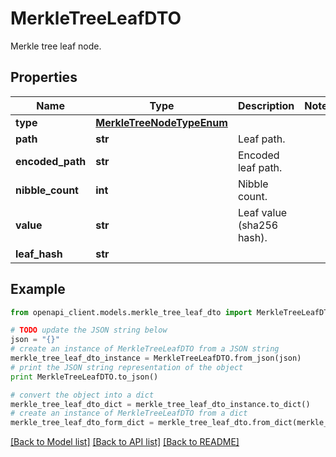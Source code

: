 # MerkleTreeLeafDTO

Merkle tree leaf node.

## Properties

Name | Type | Description | Notes
------------ | ------------- | ------------- | -------------
**type** | [**MerkleTreeNodeTypeEnum**](MerkleTreeNodeTypeEnum.md) |  | 
**path** | **str** | Leaf path. | 
**encoded_path** | **str** | Encoded leaf path. | 
**nibble_count** | **int** | Nibble count. | 
**value** | **str** | Leaf value (sha256 hash). | 
**leaf_hash** | **str** |  | 

## Example

```python
from openapi_client.models.merkle_tree_leaf_dto import MerkleTreeLeafDTO

# TODO update the JSON string below
json = "{}"
# create an instance of MerkleTreeLeafDTO from a JSON string
merkle_tree_leaf_dto_instance = MerkleTreeLeafDTO.from_json(json)
# print the JSON string representation of the object
print MerkleTreeLeafDTO.to_json()

# convert the object into a dict
merkle_tree_leaf_dto_dict = merkle_tree_leaf_dto_instance.to_dict()
# create an instance of MerkleTreeLeafDTO from a dict
merkle_tree_leaf_dto_form_dict = merkle_tree_leaf_dto.from_dict(merkle_tree_leaf_dto_dict)
```
[[Back to Model list]](../README.md#documentation-for-models) [[Back to API list]](../README.md#documentation-for-api-endpoints) [[Back to README]](../README.md)


